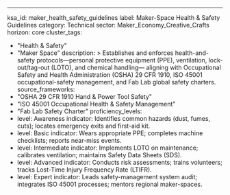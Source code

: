---
ksa_id: maker_health_safety_guidelines
label: Maker-Space Health & Safety Guidelines
category: Technical
sector: Maker_Economy_Creative_Crafts
horizon: core
cluster_tags:
  - "Health & Safety"
  - "Maker Space"
description: >
  Establishes and enforces health-and-safety protocols—personal protective equipment (PPE), ventilation, lock-out/tag-out (LOTO), and chemical handling— aligning with Occupational Safety and Health Administration (OSHA) 29 CFR 1910, ISO 45001 occupational-safety management, and Fab Lab global safety charters.
source_frameworks:
  - "OSHA 29 CFR 1910 Hand & Power Tool Safety"
  - "ISO 45001 Occupational Health & Safety Management"
  - "Fab Lab Safety Charter"
proficiency_levels:
  - level: Awareness
    indicator: Identifies common hazards (dust, fumes, cuts); locates emergency exits and first-aid kit.
  - level: Basic
    indicator: Wears appropriate PPE; completes machine checklists; reports near-miss events.
  - level: Intermediate
    indicator: Implements LOTO on maintenance; calibrates ventilation; maintains Safety Data Sheets (SDS).
  - level: Advanced
    indicator: Conducts risk assessments; trains volunteers; tracks Lost-Time Injury Frequency Rate (LTIFR).
  - level: Expert
    indicator: Leads safety-management system audit; integrates ISO 45001 processes; mentors regional maker-spaces.